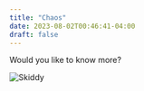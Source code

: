 ```yaml
---
title: "Chaos"
date: 2023-08-02T00:46:41-04:00
draft: false
---
```



Would you like to know more?

![Skiddy](/skiddy.jpg 'Yellow skiddy')
